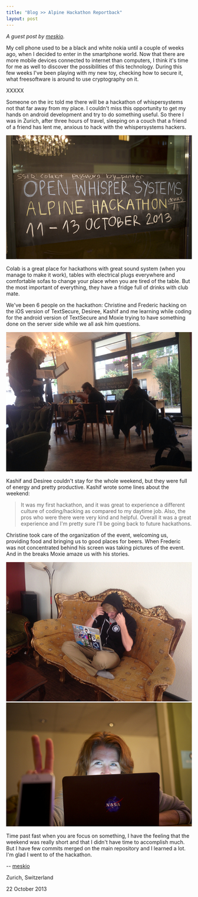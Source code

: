 ```yaml
---
title: "Blog >> Alpine Hackathon Reportback"
layout: post
---
```


*A guest post by [meskio](http://meskio.net/).*

My cell phone used to be a black and white nokia until a couple of weeks ago, when I decided to enter in the smartphone world. 
Now that there are more mobile devices connected to internet than computers, I think it's time for me as well to discover 
the possibilities of this technology. During this few weeks I've been playing with my new toy, checking how to secure it, 
what freesoftware is around to use cryptography on it.

XXXXX

Someone on the irc told me there will be a hackathon of whispersystems not that far away from my place. I couldn't miss this 
opportunity to get my hands on android development and try to do something useful. So there I was in Zurich, after three 
hours of travel, sleeping on a couch that a friend of a friend has lent me, anxious to hack with the whispersystems hackers.

<img src="/blog/images/alpine_sign.jpg" class="nice" />

Colab is a great place for hackathons with great sound system (when you manage to make it work), tables with electrical 
plugs everywhere and comfortable sofas to change your place when you are tired of the table. But the most important of 
everything, they have a fridge full of drinks with club mate.

We've been 6 people on the hackathon: Christine and Frederic hacking on the iOS version of TextSecure, Desiree, Kashif and 
me learning while coding for the android version of TextSecure and Moxie trying to have something done on the server side 
while we all ask him questions.

<img src="/blog/images/alpine_action.jpg" class="nice" />

Kashif and Desiree couldn't stay for the whole weekend, but they were full of energy and pretty productive. Kashif wrote 
some lines about the weekend:

> It was my first hackathon, and it was great to experience a different culture
> of coding/hacking as compared to my daytime job. Also, the pros who were there
> were very kind and helpful. Overall it was a great experience and I'm pretty
> sure I'll be going back to future hackathons.

Christine took care of the organization of the event, welcoming us, providing food and bringing us to good places for beers. 
When Frederic was not concentrated behind his screen was taking pictures of the event. And in the breaks Moxie amaze us with 
his stories.

<img src="/blog/images/alpine_anon.jpg" class="nice" />

<img src="/blog/images/alpine_rocket.jpg" class="nice" />

Time past fast when you are focus on something, I have the feeling that the weekend was really short and that I didn't have 
time to accomplish much. But I have few commits merged on the main repository and I learned a lot. I'm glad I went to of the 
hackathon.

-- [meskio](http://meskio.net/)

Zurich, Switzerland

22 October 2013
